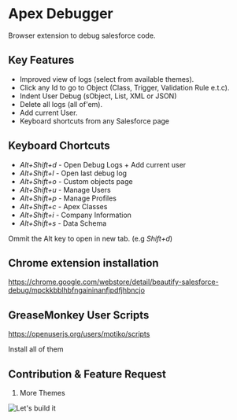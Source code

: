 Apex Debugger
===============

Browser extension to debug salesforce code.

Key Features
------------

  * Improved view of logs (select from available themes).
  * Click any Id to go to Object (Class, Trigger, Validation Rule e.t.c).
  * Indent User Debug (sObject, List, XML or JSON)
  * Delete all logs (all of'em).
  * Add current User.
  * Keyboard shortcuts from any Salesforce page

Keyboard Chortcuts
------------------

* _Alt+Shift+d_ - Open Debug Logs + Add current user
* _Alt+Shift+l_ - Open last debug log
* _Alt+Shift+o_ - Custom objects page
* _Alt+Shift+u_ - Manage Users
* _Alt+Shift+p_ - Manage Profiles
* _Alt+Shift+c_ - Apex Classes
* _Alt+Shift+i_ - Company Information
* _Alt+Shift+s_ - Data Schema

Ommit the Alt key to open in new tab. (e.g _Shift+d_)

Chrome extension installation
-----------------------------

https://chrome.google.com/webstore/detail/beautify-salesforce-debug/mpckkbblhbfngaininanfjpdfjhbncjo

GreaseMonkey User Scripts
-----------------------------

https://openuserjs.org/users/motiko/scripts

Install all of them

Contribution & Feature Request
-----------------------------

  1. More Themes



![Let's build it](https://octodex.github.com/images/collabocats.jpg "Let's build it")

